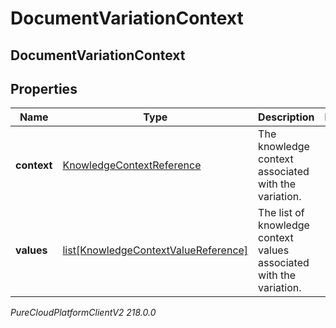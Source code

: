 # DocumentVariationContext

## DocumentVariationContext

## Properties

|Name | Type | Description | Notes|
|------------ | ------------- | ------------- | -------------|
| **context** | [KnowledgeContextReference](KnowledgeContextReference) | The knowledge context associated with the variation. | |
| **values** | [list[KnowledgeContextValueReference]](KnowledgeContextValueReference) | The list of knowledge context values associated with the variation. | |



_PureCloudPlatformClientV2 218.0.0_
